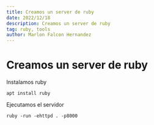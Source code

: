 ```yaml
---
title: Creamos un server de ruby
date: 2022/12/18
description: Creamos un server de ruby
tag: ruby, tools
author: Marlon Falcon Hernandez
---
```


# Creamos un server de ruby

Instalamos ruby

```
apt install ruby
```

Ejecutamos el servidor

```
ruby -run -ehttpd . -p8000
```